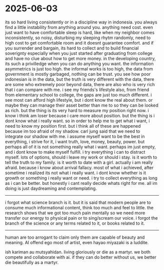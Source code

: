 # 2025-06-03

its so hard living consistently or in a discipline way in indonesia. you always find a little instability from anything around you. anything need cost. even just want to have comfortable sleep is hard, like when my neighbor comes inconsistently, so noisy, disturbing my sleeping rhytm randomly, need to high cost to get comfortable room and it doesnt guarantee comfort. and if you surrender and bargain, its hard to collect and to build financial soverignty especially when you just started after graduating from college and have no clue about how to get more money. in the developing country, its such a privilledge when you can do anything you want. the information asymmetrics is just too high. the informal works is too high, the data from government is mostly garbaged, nothing can be trust. you see how poor indonesian is in the data, but the truth is very different with the data, there are some who extremely poor beyond data, there are also who is very rich that i can compare with me. i see my friends's lifestyle also, from friend from elementary school to college, the gaps are just too much different. i see most can afford high lifestyle, but i dont know the real about them. or maybe they can manage their asset better than me to so they can be looked as rich. but the thing is its very hard to measure my position right now. i know i think am loser because i care more about position. but the thing is i dont know what i really want. so in order to help me to get what i want, i need to know my position first. but i think all of these are happened because im too afraid of my shadow. carl jung said that we need to integrate our shadow with me. i assume myself want to be the best in everything, i strive for it, i want truth, love, money, beauty, power. but perhaps all of it is not something really what i want. perhaps im just empty, and i dont know to make myself fulfill. i try everything i can to distract myself. lots of options, should i leave my work or should i stay. is it worth to tell the truth to my family. is it worth to date with a girl. actually i am really afraid. because i know about arrival fallacy. most of what i achieved, after sometime i realized its not what i really want. i dont know whether is it growth or something i really want or need. i try to collect everything as long as i can be better. but honestly i cant really decide whats right for me. all im doing is just daydreaming and contemplating.

---

i forgot what science branch is it. but it is said that modern people are to consume much informational content, think too much and feel to little. the research shows that we got too much pain mentally so we need more transfer our energy to physical pain or to sing/scream our voice. i forgot the branch of the science or any terms related to it, or books related to it. 

---

human are too arrogant to claim only them are capable of beauty and meaning. AI offend ego most of artist, even hayao miyazaki is a luddite.

ish kariman au mutsyahidan. living gloriously or die as a martyr. we both compete and collaborate with ai. if they can do better without us, we better die beautifully as a martyr. 
